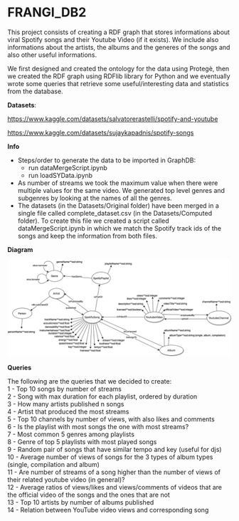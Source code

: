 # FRANGI_DB2

This project consists of creating a RDF graph that stores informations about viral Spotify songs and their Youtube Video (if it exists). We include also informations about the artists, the albums and the generes of the songs and also other useful informations.

We first designed and created the ontology for the data using Protegè, then we created the RDF graph using RDFlib library for Python and we eventually wrote some queries that retrieve some useful/interesting data and statistics from the database.

**Datasets**:

https://www.kaggle.com/datasets/salvatorerastelli/spotify-and-youtube

https://www.kaggle.com/datasets/sujaykapadnis/spotify-songs


**Info**

 - Steps/order to generate the data to be imported in GraphDB:  
      - run dataMergeScript.ipynb  
      - run loadSYData.ipynb  
 - As number of streams we took the maximum value when there were multiple values for the same video. We generated top level genres and subgenres by looking at the names of all the genres.  
 - The datasets (in the Datasets/Original folder) have been merged in a single file called complete_dataset.csv (in the Datasets/Computed folder). To create this file we created a script called dataMergeScript.ipynb in which we match the Spotify track ids of the songs and keep the information from both files.


**Diagram**

![alt text](https://github.com/GianlucaAntolini/FRANGI_DB2/blob/main/Ontology/syOntology.png)
   
 
**Queries**

The following are the queries that we decided to create:  
   1 - Top 10 songs by number of streams  
   2 - Song with max duration for each playlist, ordered by duration   
   3 - How many artists published n songs  
   4 - Artist that produced the most streams  
   5 - Top 10 channels by number of views, with also likes and comments    
   6 - Is the playlist with most songs the one with most streams?  
   7 - Most common 5 genres among playlists  
   8 - Genre of top 5 playlists with most played songs      
   9 - Random pair of songs that have similar tempo and key (useful for djs)  
   10 - Average number of views of songs for the 3 types of album types (single, compilation and album)  
   11 - Are number of streams of a song higher than the number of views of their related youtube video (in general)?  
   12 - Average ratios of views/likes and views/comments of videos that are the official video of the songs and the ones that are not  
   13 - Top 10 artists by number of albums published  
   14 - Relation between YouTube video views and corresponding song  

